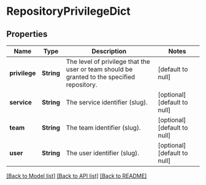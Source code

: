 # RepositoryPrivilegeDict

## Properties
Name | Type | Description | Notes
------------ | ------------- | ------------- | -------------
**privilege** | **String** | The level of privilege that the user or team should be granted to the specified repository. | [default to null]
**service** | **String** | The service identifier (slug). | [optional] [default to null]
**team** | **String** | The team identifier (slug). | [optional] [default to null]
**user** | **String** | The user identifier (slug). | [optional] [default to null]

[[Back to Model list]](../README.md#documentation-for-models) [[Back to API list]](../README.md#documentation-for-api-endpoints) [[Back to README]](../README.md)


